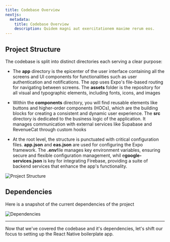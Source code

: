 ```yaml
---
title: Codebase Overview
nextjs:
  metadata:
    title: Codebase Overview
    description: Quidem magni aut exercitationem maxime rerum eos.
---
```


## Project Structure

The codebase is split into distinct directories each serving a clear purpose:

- The **app** directory is the epicenter of the user interface containing all the screens and UI components for functionalities such as user authentication and notifications. The app uses Expo's file-based routing for
  navigating between screens. The **assets** folder is the repository for all visual and typographic elements, including fonts, icons, and images

- Within the **components** directory, you will find reusable elements like buttons and higher-order components (HOCs), which are the building blocks for creating a consistent and dynamic user experience. The **src** directory is dedicated to the business logic of the application. It manages communication with external services like Supabase and RevenueCat through custom hooks

- At the root level, the structure is punctuated with critical configuration files. **app.json** and **eas.json** are used for configuring the Expo framework. The **.env**file manages key environment variables, ensuring secure and flexible configuration management, whil e**google-services.json** is key for integrating Firebase, providing a suite of backend services that enhance the app's functionality.

![Project Structure](/images/project-structure.jpg)

## Dependencies

Here is a snapshot of the current dependencies of the project

![Dependencies](/images/dependencies.jpg)

---

Now that we've covered the codebase and it's dependencies, let's shift our focus to setting up the React Native boilerplate app.
